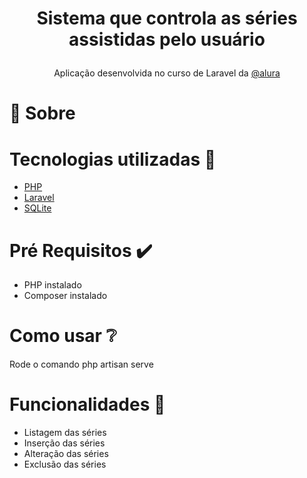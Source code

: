 <h1><p align="center">Sistema que controla as séries assistidas pelo usuário</p></h1>
 <p align="center">Aplicação desenvolvida no curso de Laravel da <a href="https://www.alura.com.br//">@alura</a> </p>

# 🎯 Sobre

# Tecnologias utilizadas 🚀
- [PHP](https://www.php.net/)
- [Laravel](https://laravel.com/)
- [SQLite](https://www.sqlite.org/index.html) 

# Pré Requisitos ✔️
- PHP instalado
- Composer instalado

# Como usar ❔
  Rode o comando php artisan serve
  
# Funcionalidades 🎇
- Listagem das séries
- Inserção das séries
- Alteração das séries
- Exclusão das séries
